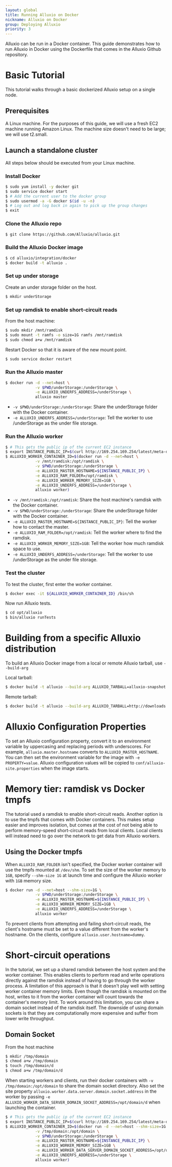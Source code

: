```yaml
---
layout: global
title: Running Alluxio on Docker
nickname: Alluxio on Docker
group: Deploying Alluxio
priority: 3
---
```


Alluxio can be run in a Docker container. This guide demonstrates how to run Alluxio
in Docker using the Dockerfile that comes in the Alluxio Github repository.

# Basic Tutorial

This tutorial walks through a basic dockerized Alluxio setup on a single node.

## Prerequisites

A Linux machine. For the purposes of this guide, we will use a fresh EC2 machine running
Amazon Linux. The machine size doesn't need to be large; we will use t2.small.

## Launch a standalone cluster

All steps below should be executed from your Linux machine.

### Install Docker

```bash
$ sudo yum install -y docker git
$ sudo service docker start
$ # Add the current user to the docker group
$ sudo usermod -a -G docker $(id -u -n)
$ # Log out and log back in again to pick up the group changes
$ exit
```

### Clone the Alluxio repo

```bash
$ git clone https://github.com/Alluxio/alluxio.git
```

### Build the Alluxio Docker image

```bash
$ cd alluxio/integration/docker
$ docker build -t alluxio .
```

### Set up under storage

Create an under storage folder on the host.
```bash
$ mkdir underStorage
```

### Set up ramdisk to enable short-circuit reads

From the host machine:

```bash
$ sudo mkdir /mnt/ramdisk
$ sudo mount -t ramfs -o size=1G ramfs /mnt/ramdisk
$ sudo chmod a+w /mnt/ramdisk
```

Restart Docker so that it is aware of the new mount point.

```bash
$ sudo service docker restart
```

### Run the Alluxio master

```bash
$ docker run -d --net=host \
             -v $PWD/underStorage:/underStorage \
             -e ALLUXIO_UNDERFS_ADDRESS=/underStorage \
             alluxio master
```

- `-v $PWD/underStorage:/underStorage`: Share the underStorage folder with the Docker container.
- `-e ALLUXIO_UNDERFS_ADDRESS=/underStorage`: Tell the worker to use /underStorage as the under file storage.

### Run the Alluxio worker

```bash
$ # This gets the public ip of the current EC2 instance
$ export INSTANCE_PUBLIC_IP=$(curl http://169.254.169.254/latest/meta-data/public-ipv4)
$ ALLUXIO_WORKER_CONTAINER_ID=$(docker run -d --net=host \
             -v /mnt/ramdisk:/opt/ramdisk \
             -v $PWD/underStorage:/underStorage \
             -e ALLUXIO_MASTER_HOSTNAME=${INSTANCE_PUBLIC_IP} \
             -e ALLUXIO_RAM_FOLDER=/opt/ramdisk \
             -e ALLUXIO_WORKER_MEMORY_SIZE=1GB \
             -e ALLUXIO_UNDERFS_ADDRESS=/underStorage \
             alluxio worker)
```

- `-v /mnt/ramdisk:/opt/ramdisk`: Share the host machine's ramdisk with the Docker container.
- `-v $PWD/underStorage:/underStorage`: Share the underStorage folder with the Docker container.
- `-e ALLUXIO_MASTER_HOSTNAME=${INSTANCE_PUBLIC_IP}`: Tell the worker how to contact the master.
- `-e ALLUXIO_RAM_FOLDER=/opt/ramdisk`: Tell the worker where to find the ramdisk.
- `-e ALLUXIO_WORKER_MEMORY_SIZE=1GB`: Tell the worker how much ramdisk space to use.
- `-e ALLUXIO_UNDERFS_ADDRESS=/underStorage`: Tell the worker to use /underStorage as the under file storage.

### Test the cluster

To test the cluster, first enter the worker container.

```bash
$ docker exec -it ${ALLUXIO_WORKER_CONTAINER_ID} /bin/sh
```

Now run Alluxio tests.
```bash
$ cd opt/alluxio
$ bin/alluxio runTests
```

# Building from a specific Alluxio distribution

To build an Alluxio Docker image from a local or remote Alluxio tarball, use `--build-arg`

Local tarball:
```bash
$ docker build -t alluxio --build-arg ALLUXIO_TARBALL=alluxio-snapshot.tar.gz .
```

Remote tarball:
```bash
$ docker build -t alluxio --build-arg ALLUXIO_TARBALL=http://downloads.alluxio.org/downloads/files/{{site.ALLUXIO_RELEASED_VERSION}}/alluxio-{{site.ALLUXIO_RELEASED_VERSION}}-bin.tar.gz .
```

# Alluxio Configuration Properties

To set an Alluxio configuration property, convert it to an environment variable by uppercasing
and replacing periods with underscores. For example, `alluxio.master.hostname` converts to
`ALLUXIO_MASTER_HOSTNAME`. You can then set the environment variable for the image with
`-e PROPERTY=value`. Alluxio configuration values will be copied to `conf/alluxio-site.properties`
when the image starts.

# Memory tier: ramdisk vs Docker tmpfs

The tutorial used a ramdisk to enable short-circuit reads. Another option is to use the tmpfs that
comes with Docker containers. This makes setup easier and improves isolation, but comes at the cost 
of not being able to perform memory-speed short-circuit reads from local clients. Local clients will 
instead need to go over the network to get data from Alluxio workers.

## Using the Docker tmpfs

When `ALLUXIO_RAM_FOLDER` isn't specified, the Docker worker container will use the
tmpfs mounted at `/dev/shm`. To set the size of the worker memory to `1GB`, specify
`--shm-size 1G` at launch time and configure the Alluxio worker with `1GB` memory size.

```bash
$ docker run -d --net=host --shm-size=1G \
             -v $PWD/underStorage:/underStorage \
             -e ALLUXIO_MASTER_HOSTNAME=${INSTANCE_PUBLIC_IP} \
             -e ALLUXIO_WORKER_MEMORY_SIZE=1GB \
             -e ALLUXIO_UNDERFS_ADDRESS=/underStorage \
             alluxio worker
```

To prevent clients from attempting and failing short-circuit reads, the client's hostname must
be set to a value different from the worker's hostname. On the clients, configure `alluxio.user.hostname=dummy`.

# Short-circuit operations

In the tutorial, we set up a shared ramdisk between the host system and the worker container.
This enables clients to perform read and write operations directly against the ramdisk instead
of having to go through the worker process. A limitation of this approach is that it doesn't play
well with setting worker container memory limits. Even though the ramdisk is mounted on the host,
writes to it from the worker container will count towards the container's memory limit. To work
around this limitation, you can share a domain socket instead of the ramdisk itself. The downside
of using domain sockets is that they are computationally more expensive and suffer from lower
write throughput.

## Domain Socket

From the host machine
```bash
$ mkdir /tmp/domain
$ chmod a+w /tmp/domain
$ touch /tmp/domain/d
$ chmod a+w /tmp/domain/d
```

When starting workers and clients, run their docker containers with `-v /tmp/domain:/opt/domain`
to share the domain socket directory. Also set the site property
`alluxio.worker.data.server.domain.socket.address` in the worker by passing
`-e ALLUXIO_WORKER_DATA_SERVER_DOMAIN_SOCKET_ADDRESS=/opt/domain/d`
when launching the container.

```bash
$ # This gets the public ip of the current EC2 instance
$ export INSTANCE_PUBLIC_IP=$(curl http://169.254.169.254/latest/meta-data/public-ipv4)
$ ALLUXIO_WORKER_CONTAINER_ID=$(docker run -d --net=host --shm-size=1G \
             -v /tmp/domain:/opt/domain \
             -v $PWD/underStorage:/underStorage \
             -e ALLUXIO_MASTER_HOSTNAME=${INSTANCE_PUBLIC_IP} \
             -e ALLUXIO_WORKER_MEMORY_SIZE=1GB \
             -e ALLUXIO_WORKER_DATA_SERVER_DOMAIN_SOCKET_ADDRESS=/opt/domain/d \
             -e ALLUXIO_UNDERFS_ADDRESS=/underStorage \
             alluxio worker)
```
